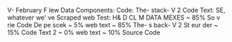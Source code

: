 V- February F lew Data Components:  Code:  The- stack- V 2 Code Text:  SE, whatever we' ve Scraped web Test:  H& D CL M DATA MEXES ~ 85% So v rie Code De pe scek ~ 5%  web text ~ 85% The- s back- V 2 St eur der ~ 15%  Code Text 2 ~ 0%  web text ~ 10%  Source Code